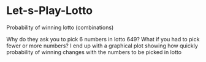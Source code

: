# Let-s-Play-Lotto
Probability of winning lotto (combinations)

Why do they ask you to pick 6 numbers in lotto 649?  What if you had to pick fewer or more numbers?
I end up with a graphical plot showing how quickly probability of winning changes with the numbers to be picked in lotto
